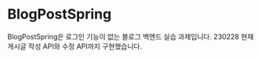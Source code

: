 # BlogPostSpring

BlogPostSpring은 로그인 기능이 없는 블로그 백엔드 실습 과제입니다.
230228 현재 게시글 작성 API와 수정 API까지 구현했습니다.
